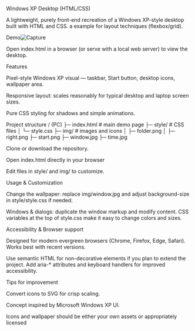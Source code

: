 Windows XP Desktop (HTML/CSS)

A lightweight, purely front-end recreation of a Windows XP-style desktop built with HTML and CSS. a example for layout techniques (flexbox/grid).

Demo![Capture](https://github.com/user-attachments/assets/053ac320-6167-4877-9e71-fcea2f7b7952)


Open index.html in a browser (or serve with a local web server) to view the desktop.

Features

Pixel-style Windows XP visual — taskbar, Start button, desktop icons, wallpaper area.

Responsive layout: scales reasonably for typical desktop and laptop screen sizes.

Pure CSS styling for shadows and simple animations.

Project structure / (PC) ├─ index.html # main demo page ├─ style/ # CSS files │ └─ style.css ├─ img/ # images and icons │ ├─ folder.png │ ├─ right.png ├─ start.png ├─ window.jpg ├─ time.jpg

Clone or download the repository.

Open index.html directly in your browser

Edit files in style/ and img/ to customize.

Usage & Customization

Change the wallpaper: replace img/window.jpg and adjust background-size in style/style.css if needed.

Windows & dialogs: duplicate the window markup and modify content. CSS variables at the top of style.css make it easy to change colors and sizes.

Accessibility & Browser support

Designed for modern evergreen browsers (Chrome, Firefox, Edge, Safari). Works best with recent versions.

Use semantic HTML for non-decorative elements if you plan to extend the project. Add aria-* attributes and keyboard handlers for improved accessibility.

Tips for improvement

Convert icons to SVG for crisp scaling.

Concept inspired by Microsoft Windows XP UI.

Icons and wallpaper should be either your own assets or appropriately licensed
